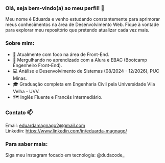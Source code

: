 ### Olá, seja bem-vindo(a) ao meu perfil! 👋
Meu nome é Eduarda e venho estudando constantemente para aprimorar meus conhecimentos na área de Desenvolvimento Web. 
Fique à vontade para explorar meu repositório que pretendo atualizar cada vez mais.

### Sobre mim:
- 🔭 Atualmente com foco na área de Front-End.
- 🤿 Mergulhando no aprendizado com a Alura e EBAC (Bootcamp Engenheiro Front-End).
- 💻 Análise e Desenvolvimento de Sistemas (08/2024 - 12/2026), PUC Minas.
- 🎓 Graduação completa em Engenharia Civil pela Universidade Vila Velha - UVV.
- 🗺️ Inglês Fluente e Francês Intermediário. 

### Contato 📫
Email: eduardamagnago2@gmail.com<br>
Linkedin: https://www.linkedin.com/in/eduarda-magnago/<br>

### Para saber mais:
Siga meu Instagram focado em tecnologia: @dudacode_
